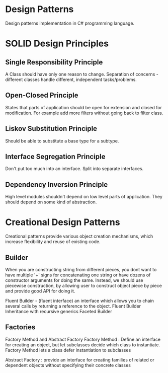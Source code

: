 # Design Patterns
Design patterns implementation in C# programming language.

# SOLID Design Principles

## Single Responsibility Principle
A Class should have only one reason to change.
Separation of concerns - different classes handle different, independent tasks/problems.

## Open-Closed Principle
States that parts of application should be open for extension and closed for modification. 
For example add more filters without going back to filter class.

## Liskov Substitution Principle
Should be able to substitute a base type for a subtype.

## Interface Segregation Principle
Don't put too much into an interface. Split into separate interfaces.

## Dependency Inversion Principle

High level modules shouldn't depend on low level parts of application.
They should depend on some kind of abstraction.

# Creational Design Patterns
Creational patterns provide various object creation mechanisms, which increase flexibility and reuse of existing code.

## Builder
When you are constructing string from different pieces, you dont want to have multiple '+' signs for concatenating one string or have dozens of constructor arguments for doing the same.
Instead, we should use piecewise construction, by allowing user to construct object piece by piece and provide good API for doing it.

Fluent Builder - (fluent interface) an interface which allows you to chain several calls by returning a reference to the object.
Fluent Builder Inheritance with recursive generics
Faceted Builder

## Factories
Factory Method and Abstract Factory
Factory Method : Define an interface for creating an object, but let subclasses decide which class to instantiate. 
Factory Method lets a class defer instantiation to subclasses

Abstract Factory : provide an interface for creating families of related or dependent objects without specifying their concrete classes

